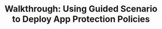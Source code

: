 ---
title: " Walkthrough: Using Guided Scenario to Deploy App Protection Policies"
excerpt: "In case you haven't explored the new Admin Center you may not have noticed the new guided scenarios."
header:
    teaser:
tags:
  - Microsoft Endpoint Manager
  - Intune
  - About Me
---
